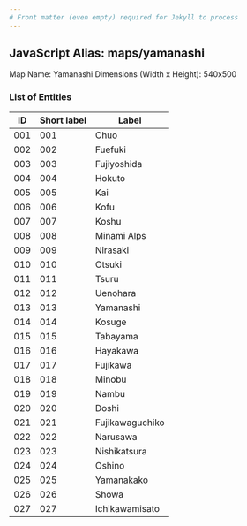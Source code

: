 ```yaml
---
# Front matter (even empty) required for Jekyll to process
---
```


## JavaScript Alias: maps/yamanashi

Map Name: Yamanashi
Dimensions (Width x Height): 540x500





### List of Entities

ID | Short label | Label
---|---|---|
001|001|Chuo
002|002|Fuefuki
003|003|Fujiyoshida
004|004|Hokuto
005|005|Kai
006|006|Kofu
007|007|Koshu
008|008|Minami Alps
009|009|Nirasaki
010|010|Otsuki
011|011|Tsuru
012|012|Uenohara
013|013|Yamanashi
014|014|Kosuge
015|015|Tabayama
016|016|Hayakawa
017|017|Fujikawa
018|018|Minobu
019|019|Nambu
020|020|Doshi
021|021|Fujikawaguchiko
022|022|Narusawa
023|023|Nishikatsura
024|024|Oshino
025|025|Yamanakako
026|026|Showa
027|027|Ichikawamisato